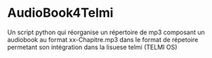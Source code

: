 # AudioBook4Telmi
Un script python qui réorganise un répertoire de mp3 composant un audiobook au format xx-Chapitre.mp3 dans le format de répetoire permetant son intégration dans la lisuese telmi (TELMI OS)
